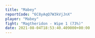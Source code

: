 ```yaml
---
title: "Mabey"
reportCode: "6C8yAqQ7W3kVjJnX"
player: "Mabey"
fight: "Magtheridon - Wipe 1 (73%)"
date: 2021-08-04T18:53:40.409000+00:00
---
```


